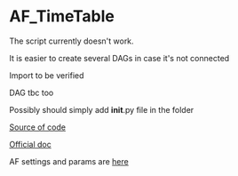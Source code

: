 # AF_TimeTable

The script currently doesn't work.

It is easier to create several DAGs in case it's not connected

Import to be verified

DAG tbc too

Possibly should simply add __init__.py file in the folder

[Source of code](https://www.astronomer.io/guides/scheduling-in-airflow/)

[Official doc](https://airflow.apache.org/docs/apache-airflow/2.2.0/howto/timetable.html)

AF settings and params are [here](https://airflow.apache.org/docs/apache-airflow/1.10.1/scheduler.html)

